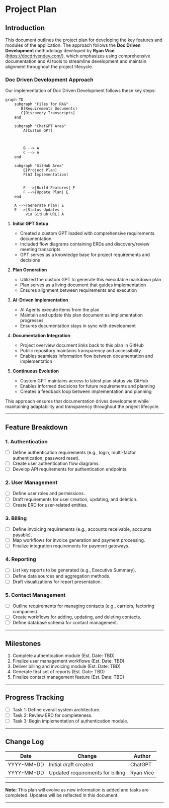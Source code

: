 # Project Plan

## Introduction
This document outlines the project plan for developing the key features and modules of the application. The approach follows the **Doc Driven Development** methodology developed by **Ryan Vice** (https://docdrivendev.com/), which emphasizes using comprehensive documentation and AI tools to streamline development and maintain alignment throughout the project lifecycle.

### **Doc Driven Development Approach**
Our implementation of Doc Driven Development follows these key steps:

```mermaid
graph TD
    subgraph "Files for RAG"
       B[Requirements Documents]
       C[Discovery Transcripts]
    end

    subgraph "ChatGPT Area"
        A[Custom GPT]
        

        
        B --> A
        C --> A
    end

    subgraph "GitHub Area"
        E[Project Plan]
        F[AI Implementation]

        
        E -->|Build Features| F
        F -->|Update Plan| E
    end

    A -->|Generate Plan| E
    E -->|Status Updates 
         via GitHub URL| A
```

1. **Initial GPT Setup**
   - Created a custom GPT loaded with comprehensive requirements documentation
   - Included flow diagrams containing ERDs and discovery/review meeting transcripts
   - GPT serves as a knowledge base for project requirements and decisions

2. **Plan Generation**
   - Utilized the custom GPT to generate this executable markdown plan
   - Plan serves as a living document that guides implementation
   - Ensures alignment between requirements and execution

3. **AI-Driven Implementation**
   - AI Agents execute items from the plan
   - Maintain and update this plan document as implementation progresses
   - Ensures documentation stays in sync with development

4. **Documentation Integration**
   - Project overview document links back to this plan in GitHub
   - Public repository maintains transparency and accessibility
   - Enables seamless information flow between documentation and implementation

5. **Continuous Evolution**
   - Custom GPT maintains access to latest plan status via GitHub
   - Enables informed decisions for future requirements and planning
   - Creates a feedback loop between implementation and planning

This approach ensures that documentation drives development while maintaining adaptability and transparency throughout the project lifecycle.

---

## Feature Breakdown

### 1. Authentication
- [ ] Define authentication requirements (e.g., login, multi-factor authentication, password reset).
- [ ] Create user authentication flow diagrams.
- [ ] Develop API requirements for authentication endpoints.

### 2. User Management
- [ ] Define user roles and permissions.
- [ ] Draft requirements for user creation, updating, and deletion.
- [ ] Create ERD for user-related entities.

### 3. Billing
- [ ] Define invoicing requirements (e.g., accounts receivable, accounts payable).
- [ ] Map workflows for invoice generation and payment processing.
- [ ] Finalize integration requirements for payment gateways.

### 4. Reporting
- [ ] List key reports to be generated (e.g., Executive Summary).
- [ ] Define data sources and aggregation methods.
- [ ] Draft visualizations for report presentation.

### 5. Contact Management
- [ ] Outline requirements for managing contacts (e.g., carriers, factoring companies).
- [ ] Create workflows for adding, updating, and deleting contacts.
- [ ] Define database schema for contact management.

---

## Milestones
1. Complete authentication module (Est. Date: TBD)
2. Finalize user management workflows (Est. Date: TBD)
3. Deliver billing and invoicing module (Est. Date: TBD)
4. Generate first set of reports (Est. Date: TBD)
5. Finalize contact management feature (Est. Date: TBD)

---

## Progress Tracking
- [ ] Task 1: Define overall system architecture.
- [ ] Task 2: Review ERD for completeness.
- [ ] Task 3: Begin implementation of authentication module.

---

## Change Log
| Date       | Change                              | Author        |
|------------|-------------------------------------|---------------|
| YYYY-MM-DD | Initial draft created              | ChatGPT       |
| YYYY-MM-DD | Updated requirements for billing   | Ryan Vice     |

---

**Note**: This plan will evolve as new information is added and tasks are completed. Updates will be reflected in this document.

---
